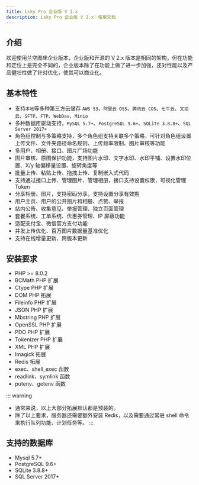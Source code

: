 ```yaml
---
title: Lsky Pro 企业版 V 1.x
description: Lsky Pro 企业版 V 1.x｜使用文档
---
```


## 介绍
欢迎使用兰空图床企业版本，企业版和开源的 V 2.x 版本是相同的架构，但在功能和定位上是完全不同的，企业版本除了在功能上做了进一步加强，还对性能以及产品健壮性做了针对优化，使其可以商业化。

## 基本特性
- 支持`本地`等多种第三方云储存 `AWS S3`、`阿里云 OSS`、`腾讯云 COS`、`七牛云`、`又拍云`、`SFTP`、`FTP`、`WebDav`、`Minio`
- 多种数据库驱动支持，`MySQL 5.7+`、`PostgreSQL 9.6+`、`SQLite 3.8.8+`、`SQL Server 2017+`
- 角色组控制与多策略支持，多个角色组支持关联多个策略，可针对角色组设置上传文件、文件夹路径命名规则、上传频率限制、图片审核等功能
- 多用户、相册、接口、图片广场功能
- 图片审核、原图保护功能，支持图片水印、文字水印、水印平铺、设置水印位置、X/y 轴偏移量设置、旋转角度等
- 批量上传、粘贴上传、拖拽上传、复制嵌入式代码
- 支持通过接口上传、管理图片、管理相册，接口支持设置权限，可视化管理 Token
- 分享相册、图片，支持密码分享，支持设置分享有效期
- 用户主页、用户的公开图片和相册、点赞、举报
- 站内公告、收集意见、举报管理、独立页面管理
- 套餐系统、工单系统、优惠券管理、IP 屏蔽功能
- 适配支付宝、微信官方支付功能
- 并发上传优化、百万图片数据量基准优化
- 支持在线增量更新、跨版本更新

## 安装要求
- PHP >= 8.0.2
- BCMath PHP 扩展
- Ctype PHP 扩展
- DOM PHP 拓展
- Fileinfo PHP 扩展
- JSON PHP 扩展
- Mbstring PHP 扩展
- OpenSSL PHP 扩展
- PDO PHP 扩展
- Tokenizer PHP 扩展
- XML PHP 扩展
- Imagick 拓展
- Redis 拓展
- exec、shell_exec 函数
- readlink、symlink 函数
- putenv、getenv 函数

::: warning
- 通常来说，以上大部分拓展默认都是预装的。  
- 除了以上要求，服务器还需要额外安装 Redis，以及需要通过常驻 shell 命令来执行队列功能、计划任务等。
:::

## 支持的数据库
- Mysql 5.7+
- PostgreSQL 9.6+
- SQLite 3.8.8+
- SQL Server 2017+

<CommentService />
